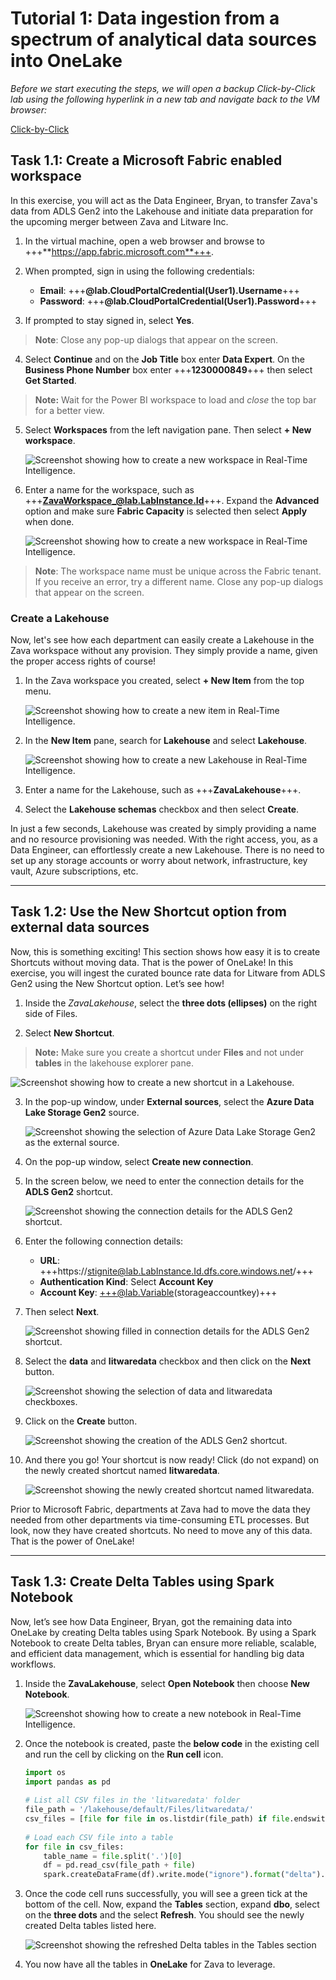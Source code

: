 # Tutorial 1: Data ingestion from a spectrum of analytical data sources into OneLake

*Before we start executing the steps, we will open a backup Click-by-Click lab using the following hyperlink in a new tab and navigate back to the VM browser:* 

[Click-by-Click](https://regale.cloud/microsoft/play/3781/modern-analytics-with-microsoft-fabrikam-copilot-and-azure-databricks-dream-lab-#/0/0)

## Task 1.1: Create a Microsoft Fabric enabled workspace

In this exercise, you will act as the Data Engineer, Bryan, to transfer Zava's data from ADLS Gen2 into the Lakehouse and initiate data preparation for the upcoming merger between Zava and Litware Inc.

1. In the virtual machine, open a web browser and browse to +++**https://app.fabric.microsoft.com**+++.
2. When prompted, sign in using the following credentials:
    * **Email**: +++**@lab.CloudPortalCredential(User1).Username**+++
    * **Password**: +++**@lab.CloudPortalCredential(User1).Password**+++

3. If prompted to stay signed in, select **Yes**.

> **Note**: Close any pop-up dialogs that appear on the screen.

4. Select **Continue** and on the **Job Title** box enter **Data Expert**. On the **Business Phone Number** box enter +++**1230000849**+++ then select **Get Started**.

> **Note:** Wait for the Power BI workspace to load and *close* the top bar for a better view.

5. Select **Workspaces** from the left navigation pane. Then select **+ New workspace**.

    ![Screenshot showing how to create a new workspace in Real-Time Intelligence.](/lab/media/create-new-workspace.png)

6. Enter a name for the workspace, such as +++**ZavaWorkspace_@lab.LabInstance.Id**+++. Expand the **Advanced** option and make sure **Fabric Capacity** is selected then select **Apply** when done.

    ![Screenshot showing how to create a new workspace in Real-Time Intelligence.](/lab/media/create-workspace-side-pane.png)

> **Note**: The workspace name must be unique across the Fabric tenant. If you receive an error, try a different name. Close any pop-up dialogs that appear on the screen.

### Create a Lakehouse

Now, let's see how each department can easily create a Lakehouse in the Zava workspace without any provision. They simply provide a name, given the proper access rights of course!

1. In the Zava workspace you created, select **+ New Item** from the top menu.

    ![Screenshot showing how to create a new item in Real-Time Intelligence.](/lab/media/create-new-item.png)

2. In the **New Item** pane, search for **Lakehouse** and select **Lakehouse**.

    ![Screenshot showing how to create a new Lakehouse in Real-Time Intelligence.](/lab/media/create-lakehouse.png)

3. Enter a name for the Lakehouse, such as +++**ZavaLakehouse**+++.

4. Select the **Lakehouse schemas** checkbox and then select **Create**.

In just a few seconds, Lakehouse was created by simply providing a name and no resource provisioning was needed. With the right access, you, as a Data Engineer, can effortlessly create a new Lakehouse. There is no need to set up any storage accounts or worry about network, infrastructure, key vault, Azure subscriptions, etc.

---

## Task 1.2: Use the New Shortcut option from external data sources

Now, this is something exciting! This section shows how easy it is to create Shortcuts without moving data. That is the power of OneLake! In this exercise, you will ingest the curated bounce rate data for Litware from ADLS Gen2 using the New Shortcut option. Let’s see how!

1. Inside the *ZavaLakehouse*, select the **three dots (ellipses)** on the right side of Files.

2. Select **New Shortcut**.

> **Note:** Make sure you create a shortcut under **Files** and not under **tables** in the lakehouse explorer pane.

![Screenshot showing how to create a new shortcut in a Lakehouse.](/lab/media/create-new-shortcut.png)

3. In the pop-up window, under **External sources**, select the **Azure Data Lake Storage Gen2** source.

    ![Screenshot showing the selection of Azure Data Lake Storage Gen2 as the external source.](/lab/media/adls-gen2-source.png)

4. On the pop-up window, select **Create new connection**.

5. In the screen below, we need to enter the connection details for the **ADLS Gen2** shortcut.

    ![Screenshot showing the connection details for the ADLS Gen2 shortcut.](/lab/media/adls-gen2-connection.png)

6. Enter the following connection details:
   - **URL**: +++https://stignite@lab.LabInstance.Id.dfs.core.windows.net/+++
   - **Authentication Kind**: Select **Account Key**
   - **Account Key**: +++@lab.Variable(storageaccountkey)+++

7. Then select **Next**.

    ![Screenshot showing filled in connection details for the ADLS Gen2 shortcut.](/lab/media/adls-gen2-connection-filled.png)

8.  Select the **data** and **litwaredata** checkbox and then click on the **Next** button.

    ![Screenshot showing the selection of data and litwaredata checkboxes.](/lab/media/litwaredata-checkboxes.png)

9. Click on the **Create** button.

    ![Screenshot showing the creation of the ADLS Gen2 shortcut.](/lab/media/adls-gen2-creation.png)

10. And there you go! Your shortcut is now ready! Click (do not expand) on the newly created shortcut named **litwaredata**.

    ![Screenshot showing the newly created shortcut named litwaredata.](/lab/media/new-shortcut-created.png)

Prior to Microsoft Fabric, departments at Zava had to move the data they needed from other departments via time-consuming ETL processes. But look, now they have created shortcuts. No need to move any of this data. That is the power of OneLake!

---

## Task 1.3: Create Delta Tables using Spark Notebook

Now, let’s see how Data Engineer, Bryan, got the remaining data into OneLake by creating Delta tables using Spark Notebook. By using a Spark Notebook to create Delta tables, Bryan can ensure more reliable, scalable, and efficient data management, which is essential for handling big data workflows.

1. Inside the **ZavaLakehouse**, select **Open Notebook** then choose **New Notebook**.

    ![Screenshot showing how to create a new notebook in Real-Time Intelligence.](/lab/media/create-new-notebook.png)

2. Once the notebook is created, paste the **below code** in the existing cell and run the cell by clicking on the **Run cell** icon.

    ```python
    import os
    import pandas as pd
     
    # List all CSV files in the 'litwaredata' folder
    file_path = '/lakehouse/default/Files/litwaredata/'
    csv_files = [file for file in os.listdir(file_path) if file.endswith('.csv')]
     
    # Load each CSV file into a table
    for file in csv_files:
        table_name = file.split('.')[0]
        df = pd.read_csv(file_path + file)
        spark.createDataFrame(df).write.mode("ignore").format("delta").saveAsTable(table_name)
    ```

3. Once the code cell runs successfully, you will see a green tick at the bottom of the cell. Now, expand the **Tables** section, expand **dbo**, select on the **three dots** and the select **Refresh**. You should see the newly created Delta tables listed here.

    ![Screenshot showing the refreshed Delta tables in the Tables section](/lab/media/refresh-delta-tables.png)

4. You now have all the tables in **OneLake** for Zava to leverage.
